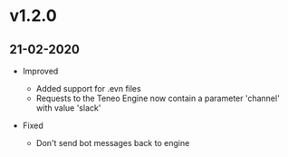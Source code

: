 
# v1.2.0
## 21-02-2020
* Improved
    * Added support for .evn files
    * Requests to the Teneo Engine now contain a parameter 'channel' with value 'slack'

* Fixed
    * Don't send bot messages back to engine
